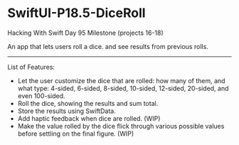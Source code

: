 # SwiftUI-P18.5-DiceRoll
Hacking With Swift Day 95 Milestone (projects 16-18)

An app that lets users roll a dice. and see results from previous rolls.

---

List of Features:
- Let the user customize the dice that are rolled: how many of them, and what type: 4-sided, 6-sided, 8-sided, 10-sided, 12-sided, 20-sided, and even 100-sided.
- Roll the dice, showing the results and sum total.
- Store the results using SwiftData.
- Add haptic feedback when dice are rolled. (WIP)
- Make the value rolled by the dice flick through various possible values before settling on the final figure. (WIP)
